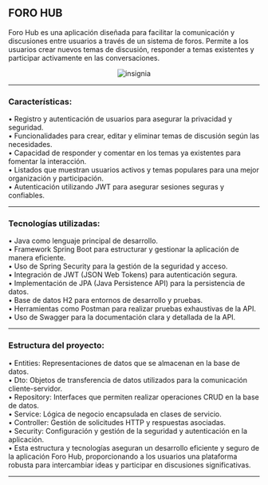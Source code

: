 ## FORO HUB
Foro Hub es una aplicación diseñada para facilitar la comunicación y discusiones entre usuarios a través de un sistema de foros. Permite a los usuarios crear nuevos temas de discusión, responder a temas existentes y participar activamente en las conversaciones.  
<p align="center">
  <img src="https://cdn1.gnarususercontent.com.br/6/451688/8f9126de-f8e2-4249-8584-a59b91ff928e.png" alt="insignia">
</p>

------------

### Características:

• Registro y autenticación de usuarios para asegurar la privacidad y seguridad.  
• Funcionalidades para crear, editar y eliminar temas de discusión según las necesidades.  
• Capacidad de responder y comentar en los temas ya existentes para fomentar la interacción.  
• Listados que muestran usuarios activos y temas populares para una mejor organización y participación.  
• Autenticación utilizando JWT para asegurar sesiones seguras y confiables.  

------------

### Tecnologías utilizadas:

• Java como lenguaje principal de desarrollo.  
• Framework Spring Boot para estructurar y gestionar la aplicación de manera eficiente.  
• Uso de Spring Security para la gestión de la seguridad y acceso.  
• Integración de JWT (JSON Web Tokens) para autenticación segura.  
• Implementación de JPA (Java Persistence API) para la persistencia de datos.  
• Base de datos H2 para entornos de desarrollo y pruebas.  
• Herramientas como Postman para realizar pruebas exhaustivas de la API.  
• Uso de Swagger para la documentación clara y detallada de la API.  

------------

### Estructura del proyecto:

• Entities: Representaciones de datos que se almacenan en la base de datos.  
• Dto: Objetos de transferencia de datos utilizados para la comunicación cliente-servidor.  
• Repository: Interfaces que permiten realizar operaciones CRUD en la base de datos.  
• Service: Lógica de negocio encapsulada en clases de servicio.  
• Controller: Gestión de solicitudes HTTP y respuestas asociadas.  
• Security: Configuración y gestión de la seguridad y autenticación en la aplicación.  
• Esta estructura y tecnologías aseguran un desarrollo eficiente y seguro de la aplicación Foro Hub, proporcionando a los usuarios una plataforma robusta para intercambiar ideas y participar en discusiones significativas.  

------------

